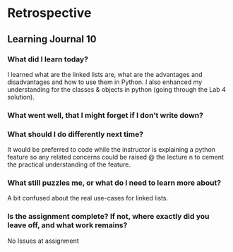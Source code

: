 # Retrospective

## Learning Journal 10

### What did I learn today?

I learned what are the linked lists are, what are the advantages and disadvantages and how to use them in Python. I also enhanced my understanding for the classes & objects in python (going through the Lab 4 solution).

### What went well, that I might forget if I don’t write down?

### What should I do differently next time?

It would be preferred to code while the instructor is explaining a python feature so any related concerns could be raised @ the lecture n to cement the practical understanding of the feature.

### What still puzzles me, or what do I need to learn more about?

A bit confused about the real use-cases for linked lists.

### Is the assignment complete? If not, where exactly did you leave off, and what work remains?

No Issues at assignment
